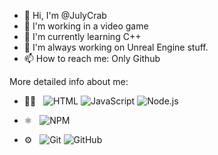 - 👋 Hi, I'm @JulyCrab
- 👀 I'm working in a video game 
- 🌱 I'm currently learning C++
- 💞️ I'm always working on Unreal Engine stuff.
- 📫 How to reach me: Only Github

More detailed info about me:

- 👨‍💻 &nbsp;
  ![HTML](https://img.shields.io/badge/-HTML-333333?style=flat&logo=HTML5)
  ![JavaScript](https://img.shields.io/badge/-JavaScript-333333?style=flat&logo=javascript)
  ![Node.js](https://img.shields.io/badge/-Node.js-333333?style=flat&logo=node.js)
 

- ⚛ &nbsp;
  ![NPM](https://img.shields.io/badge/NPM-%23000000.svg?style=flat&logo=npm&logoColor=white)

  
- ⚙️ &nbsp;
  ![Git](https://img.shields.io/badge/-Git-333333?style=flat&logo=git)
  ![GitHub](https://img.shields.io/badge/-GitHub-333333?style=flat&logo=github)

